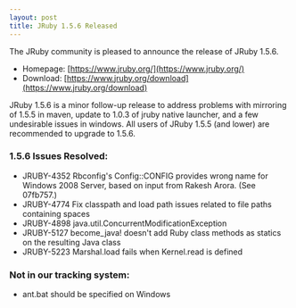 ```yaml
---
layout: post
title: JRuby 1.5.6 Released
---
```

The JRuby community is pleased to announce the release of JRuby 1.5.6.

- Homepage: [https://www.jruby.org/](https://www.jruby.org/)
- Download: [https://www.jruby.org/download](https://www.jruby.org/download)

JRuby 1.5.6 is a minor follow-up release to address problems with mirroring
of 1.5.5 in maven, update to 1.0.3 of jruby native launcher, and a few 
undesirable issues in windows.  All users of JRuby 1.5.5 (and lower)
are recommended to upgrade to 1.5.6.

### 1.5.6 Issues Resolved:
- JRUBY-4352 Rbconfig's Config::CONFIG provides wrong name for Windows 2008 Server, based on input from Rakesh Arora. (See 07fb757.)
- JRUBY-4774 Fix classpath and load path issues related to file paths containing spaces
- JRUBY-4898 java.util.ConcurrentModificationException 			
- JRUBY-5127 become_java! doesn't add Ruby class methods as statics on the resulting Java class
- JRUBY-5223 Marshal.load fails when Kernel.read is defined

### Not in our tracking system:
- ant.bat should be specified on Windows


